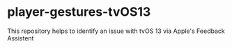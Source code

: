 # player-gestures-tvOS13
This repository helps to identify an issue with tvOS 13 via Apple's Feedback Assistent
